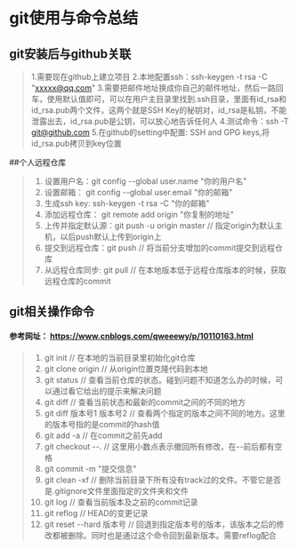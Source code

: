 # git使用与命令总结
## git安装后与github关联
>1.需要现在github上建立项目
>2.本地配置ssh：ssh-keygen -t rsa -C "xxxxx@qq.com"
>3.需要把邮件地址换成你自己的邮件地址，然后一路回车，使用默认值即可，可以在用户主目录里找到.ssh目录，里面有id_rsa和id_rsa.pub两个文件，这两个就是SSH Key的秘钥对，id_rsa是私钥，不能泄露出去，id_rsa.pub是公钥，可以放心地告诉任何人
>4.测试命令：ssh -T git@github.com
>5.在github的setting中配置: SSH and GPG keys,将id_rsa.pub拷贝到key位置

##个人远程仓库
> 1. 设置用户名：git config --global user.name "你的用户名"
> 2. 设置邮箱：  git config --global user.email "你的邮箱"
> 3. 生成ssh key: ssh-keygen -t rsa -C "你的邮箱"
> 4. 添加远程仓库： git remote add origin "你复制的地址"
> 5. 上传并指定默认源：git push -u origin master  // 指定origin为默认主机，以后push默认上传到origin上
> 6. 提交到远程仓库：git push    // 将当前分支增加的commit提交到远程仓库
> 7. 从远程仓库同步: git pull    // 在本地版本低于远程仓库版本的时候，获取远程仓库的commit


## git相关操作命令
#### 参考网址： https://www.cnblogs.com/qweeewy/p/10110163.html
> 1. git init    // 在本地的当前目录里初始化git仓库
> 2. git clone origin  // 从origin位置克隆代码到本地
> 3. git status    // 查看当前仓库的状态。碰到问题不知道怎么办的时候，可以通过看它给出的提示来解决问题
> 4. git diff   // 查看当前状态和最新的commit之间的不同的地方
> 5. git diff 版本号1 版本号2   // 查看两个指定的版本之间不同的地方。这里的版本号指的是commit的hash值
> 6. git add -a   // 在commit之前先add
> 7. git checkout --.  // 这里用小数点表示撤回所有修改，在--前后都有空格
> 8. git commit -m "提交信息"
> 9. git clean -xf    // 删除当前目录下所有没有track过的文件。不管它是否是.gitignore文件里面指定的文件夹和文件
> 10. git log    // 查看当前版本及之前的commit记录  
> 11. git reflog  // HEAD的变更记录
> 12. git reset --hard 版本号  // 回退到指定版本号的版本，该版本之后的修改都被删除。同时也是通过这个命令回到最新版本。需要reflog配合
